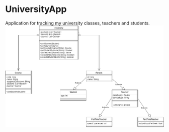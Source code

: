 # UniversityApp
Application for tracking my university classes, teachers and students.
![Class Diagram](https://github.com/LuisRamirez01/UniversityApp/blob/main/ClassDiagram.png)

